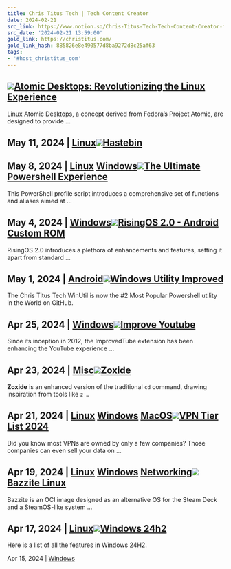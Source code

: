 ```yaml
---
title: Chris Titus Tech | Tech Content Creator
date: 2024-02-21
src_link: https://www.notion.so/Chris-Titus-Tech-Tech-Content-Creator-f447e84fb62f4d9a978ad59dac62efce
src_date: '2024-02-21 13:59:00'
gold_link: https://christitus.com/
gold_link_hash: 885826e8e490577d8ba9272d8c25af63
tags:
- '#host_christitus_com'
---
```


[![](https://christitus.com/images/2024-thumbs/linux-atomic-desktops.jpg)](https://christitus.com/linux-atomic-desktops/)[Atomic Desktops: Revolutionizing the Linux Experience](https://christitus.com/linux-atomic-desktops/)
------------------------------------------------------------------------------------------------------

Linux Atomic Desktops, a concept derived from Fedora’s Project Atomic, are designed to provide …

May 11, 2024
|
[Linux](https://christitus.com/categories/linux)[![](https://christitus.com/images/2024-thumbs/hastebin.jpg)](https://christitus.com/hastebin/)[Hastebin](https://christitus.com/hastebin/)
--------------------------------------------

May 8, 2024
|
[Linux](https://christitus.com/categories/linux)
[Windows](https://christitus.com/categories/windows)[![](https://christitus.com/images/2024-thumbs/the-ultimate-powershell-experience.jpg)](https://christitus.com/the-ultimate-powershell-experience/)[The Ultimate Powershell Experience](https://christitus.com/the-ultimate-powershell-experience/)
------------------------------------------------------------------------------------------------

This PowerShell profile script introduces a comprehensive set of functions and aliases aimed at …

May 4, 2024
|
[Windows](https://christitus.com/categories/windows)[![](https://christitus.com/images/2024-thumbs/risingoss.jpg)](https://christitus.com/risingoss/)[RisingOS 2.0 - Android Custom ROM](https://christitus.com/risingoss/)
----------------------------------------------------------------------

RisingOS 2.0 introduces a plethora of enhancements and features, setting it apart from standard …

May 1, 2024
|
[Android](https://christitus.com/categories/android)[![](https://christitus.com/images/2024-thumbs/windows-utility-improved.jpg)](https://christitus.com/windows-utility-improved/)[Windows Utility Improved](https://christitus.com/windows-utility-improved/)
----------------------------------------------------------------------------

The Chris Titus Tech WinUtil is now the #2 Most Popular Powershell utility in the World on GitHub.

Apr 25, 2024
|
[Windows](https://christitus.com/categories/windows)[![](https://christitus.com/images/2024-thumbs/improve-youtube.jpg)](https://christitus.com/improve-youtube/)[Improve Youtube](https://christitus.com/improve-youtube/)
----------------------------------------------------------

Since its inception in 2012, the ImprovedTube extension has been enhancing the YouTube experience …

Apr 23, 2024
|
[Misc](https://christitus.com/categories/misc)[![](https://christitus.com/images/2024-thumbs/zoxide.jpg)](https://christitus.com/zoxide/)[Zoxide](https://christitus.com/zoxide/)
----------------------------------------

**Zoxide** is an enhanced version of the traditional `cd` command, drawing inspiration from tools like `z …`

Apr 21, 2024
|
[Linux](https://christitus.com/categories/linux)
[Windows](https://christitus.com/categories/windows)
[MacOS](https://christitus.com/categories/macos)[![](https://christitus.com/images/2024-thumbs/vpn-tier-list-2024.jpg)](https://christitus.com/vpn-tier-list-2024/)[VPN Tier List 2024](https://christitus.com/vpn-tier-list-2024/)
----------------------------------------------------------------

Did you know most VPNs are owned by only a few companies? Those companies can even sell your data on …

Apr 19, 2024
|
[Linux](https://christitus.com/categories/linux)
[Windows](https://christitus.com/categories/windows)
[Networking](https://christitus.com/categories/networking)[![](https://christitus.com/images/2024-thumbs/bazzite-linux.jpg)](https://christitus.com/bazzite-linux/)[Bazzite Linux](https://christitus.com/bazzite-linux/)
------------------------------------------------------

Bazzite is an OCI image designed as an alternative OS for the Steam Deck and a SteamOS-like system …

Apr 17, 2024
|
[Linux](https://christitus.com/categories/linux)[![](https://christitus.com/images/2024-thumbs/windows-24h2.jpg)](https://christitus.com/windows-24h2/)[Windows 24h2](https://christitus.com/windows-24h2/)
----------------------------------------------------

Here is a list of all the features in Windows 24H2.

Apr 15, 2024
|
[Windows](https://christitus.com/categories/windows)